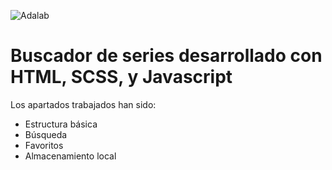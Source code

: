 ![Adalab](https://beta.adalab.es/resources/images/adalab-logo-155x61-bg-white.png)

# Buscador de series desarrollado con HTML, SCSS, y Javascript

Los apartados trabajados han sido:

- Estructura básica
- Búsqueda
- Favoritos
- Almacenamiento local
